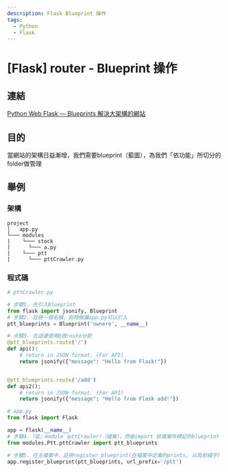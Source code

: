 ```yaml
---
description: Flask Blueprint 操作
tags:
  - Python
  - Flask
---
```


# [Flask] router - Blueprint 操作

## 連結
[Python Web Flask — Blueprints 解決大架構的網站](https://medium.com/seaniap/python-web-flask-blueprints-%E8%A7%A3%E6%B1%BA%E5%A4%A7%E6%9E%B6%E6%A7%8B%E7%9A%84%E7%B6%B2%E7%AB%99-1f9878312526)

## 目的
當網站的架構日益漸增，我們需要blueprint（藍圖），為我們「依功能」所切分的folder做管理

## 舉例
### 架構
```
project
│   app.py
└─── modules
|    └─── stock
|      └─── a.py
|    └─── ptt
|      └─── pttCrawler.py
```


### 程式碼
```python
# pttCrawler.py

# 步驟1. 先引入Blueprint
from flask import jsonify, Blueprint
# 步驟2. 註冊一個名稱，到時候讓app.py可以引入
ptt_blueprints = Blueprint('ownere', __name__)

# 步驟3. 在這邊使用@做route分配
@ptt_blueprints.route('/')
def api():
    # return in JSON format. (For API)
    return jsonify({"message": "Hello from Flask!"})


@ptt_blueprints.route('/add')
def api2():
    # return in JSON format. (For API)
    return jsonify({"message": "Hello from Flask add!"})
```



```python
# app.py
from flask import Flask

app = Flask(__name__)
# 步驟4.「從」module（pttCrawler）（檔案），然後import 該檔案所標記的blueprint
from modules.Ptt.pttCrawler import ptt_blueprints

# 步驟5. 在主檔案中，註冊register_blueprint(在檔案中定義的prints, 以及前綴字)
app.register_blueprint(ptt_blueprints, url_prefix='/ptt')
```



